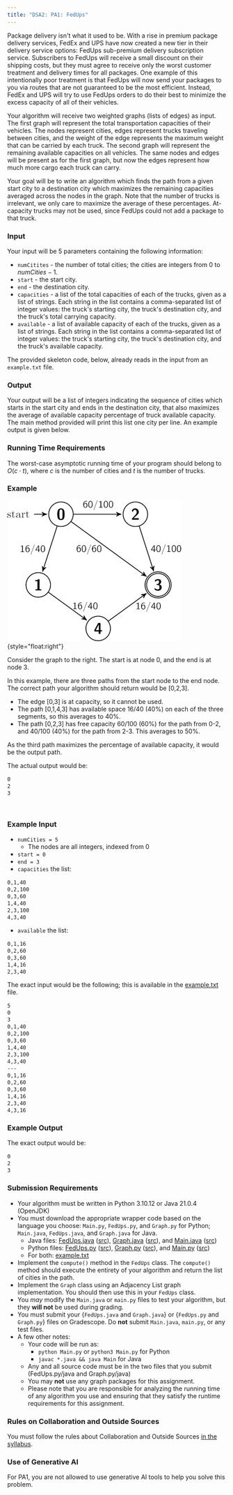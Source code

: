 ```yaml
---
title: "DSA2: PA1: FedUps"
---
```


Package delivery isn't what it used to be.  With a rise in premium package delivery services, FedEx and UPS have now created a new tier in their delivery service options: FedUps sub-premium delivery subscription service.  Subscribers to FedUps will receive a small discount on their shipping costs, but they must agree to receive only the worst customer treatment and delivery times for all packages. One example of this intentionally poor treatment is that FedUps will now send your packages to you via routes that are not guaranteed to be the most efficient. Instead, FedEx and UPS will try to use FedUps orders to do their best to minimize the excess capacity of all of their vehicles.

Your algorithm will receive two weighted graphs (lists of edges) as input. The first graph will represent the total transportation capacities of their vehicles. The nodes represent cities, edges represent trucks traveling between cities, and the weight of the edge represents the maximum weight that can be carried by each truck.  The second graph will represent the remaining available capacities on all vehicles. The same nodes and edges will be present as for the first graph, but now the edges represent how much more cargo each truck can carry.

Your goal will be to write an algorithm which finds the path from a given start city to a destination city which maximizes the remaining capacities averaged across the nodes in the graph. Note that the number of trucks is irrelevant, we only care to maximize the average of these percentages. At-capacity trucks may not be used, since FedUps could not add a package to that truck.



### Input

Your input will be 5 parameters containing the following information:

- `numCitites` - the number of total cities; the cities are integers from 0 to $numCities-1$.
- `start` - the start city.
- `end` - the destination city.
- `capacities` - a list of the total capacities of each of the trucks, given as a list of strings.  Each string in the list contains a comma-separated list of integer values: the truck's starting city, the truck's destination city, and the truck's total carrying capacity.
- `available` - a list of available capacity of each of the trucks, given as a list of strings.  Each string in the list contains a comma-separated list of integer values: the truck's starting city, the truck's destination city, and the truck's available capacity.

The provided skeleton code, below, already reads in the input from an `example.txt` file.

### Output

Your output will be a list of integers indicating the sequence of cities which starts in the start city and ends in the destination city, that also maximizes the average of available capacity percentage of truck available capacity.  The main method provided will print this list one city per line.  An example output is given below.

### Running Time Requirements

The worst-case asymptotic running time of your program should belong to $O(c \cdot t)$, where $c$ is the number of cities and $t$ is the number of trucks.


### Example

![](pa1-graph.jpg){style="float:right"}

Consider the graph to the right.  The start is at node 0, and the end is at node 3.


In this example, there are three paths from the start node to the end node.  The correct path your algorithm should return would be [0,2,3]. 

- The edge [0,3] is at capacity, so it cannot be used.
- The path [0,1,4,3] has available space 16/40 (40%) on each of the three segments, so this averages to 40%.
- The path [0,2,3] has free capacity 60/100 (60%) for the path from 0-2, and 40/100 (40%) for the path from 2-3.  This averages to 50%.

As the third path maximizes the percentage of available capacity, it would be the output path.

The actual output would be:

```
0
2
3
```

<br clear='all'>


### Example Input

- `numCities = 5`
    - The nodes are all integers, indexed from 0
- `start = 0`
- `end = 3`
- `capacities` the list:
```
0,1,40
0,2,100
0,3,60
1,4,40
2,3,100
4,3,40
```
- `available` the list:
```
0,1,16
0,2,60
0,3,60
1,4,16
2,3,40
```

The exact input would be the following; this is available in the [example.txt](example.txt) file.

```
5
0
3
0,1,40
0,2,100
0,3,60
1,4,40
2,3,100
4,3,40
---
0,1,16
0,2,60
0,3,60
1,4,16
2,3,40
4,3,16
```


### Example Output

The exact output would be:


```
0
2
3
```

### Submission Requirements

-   Your algorithm must be written in Python 3.10.12 or Java 21.0.4 (OpenJDK)
-   You must download the appropriate wrapper code based on the language you choose: `Main.py`, `FedUps.py`, and `Graph.py` for Python; `Main.java`, `FedUps.java`, and `Graph.java` for Java.
    - Java files: [FedUps.java](FedUps.java.html) ([src](FedUps.java)), [Graph.java](Graph.java.html) ([src](Graph.java)), and [Main.java](Main.java.html) ([src](Main.java))
    - Python files: [FedUps.py](FedUps.py.html) ([src](FedUps.py)), [Graph.py](Graph.py.html) ([src](Graph.py)), and [Main.py](Main.py.html) ([src](Main.py))
    - For both: [example.txt](example.txt)
-   Implement the `compute()` method in the `FedUps` class. The `compute()` method should execute the entirety of your algorithm and return the list of cities in the path.
-   Implement the `Graph` class using an Adjacency List graph implementation.  You should then use this in your `FedUps` class.
-   You *may* modify the `Main.java` or `main.py` files to test your algorithm, but they **will not** be used during grading.
-   You must submit your {`FedUps.java` and `Graph.java`} or {`FedUps.py` and `Graph.py`} files on Gradescope. Do **not** submit `Main.java`, `main.py`, or any test files.
-   A few other notes:
    -   Your code will be run as:  
        - `python Main.py` or `python3 Main.py` for Python
        - `javac *.java && java Main` for Java
    -   Any and all source code must be in the two files that you submit (FedUps.py/java and Graph.py/java)
    -   You may **not** use any graph packages for this assignment.
    -   Please note that you are responsible for analyzing the running time of any algorithm you use and ensuring that they satisfy the runtime requirements for this assignment.

### Rules on Collaboration and Outside Sources

You must follow the rules about Collaboration and Outside Sources [in the syllabus](https://uva-cs.github.io/dsa2/syllabus.html#honesty-and-collaboration).

### Use of Generative AI

For PA1, you are not allowed to use generative AI tools to help you solve this problem.

